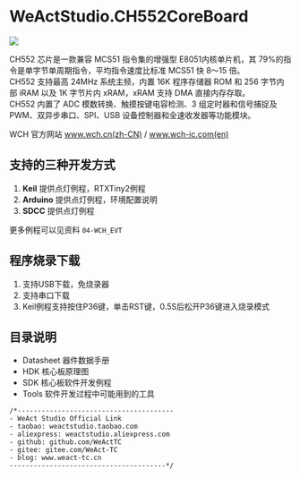 # WeActStudio.CH552CoreBoard
![](Images/image1.png)

CH552 芯片是一款兼容 MCS51 指令集的增强型 E8051内核单片机，其 79%的指令是单字节单周期指令，平均指令速度比标准 MCS51 快 8～15 倍。  
CH552 支持最高 24MHz 系统主频，内置 16K 程序存储器 ROM 和 256 字节内部 iRAM 以及 1K 字节片内 xRAM，xRAM 支持 DMA 直接内存存取。  
CH552 内置了 ADC 模数转换、触摸按键电容检测、3 组定时器和信号捕捉及 PWM、双异步串口、SPI、USB 设备控制器和全速收发器等功能模块。  

WCH 官方网站 www.wch.cn(zh-CN) / www.wch-ic.com(en)

## 支持的三种开发方式
1. **Keil** 提供点灯例程，RTXTiny2例程
2. **Arduino** 提供点灯例程，环境配置说明
3. **SDCC** 提供点灯例程  

更多例程可以见资料 `04-WCH_EVT`  

## 程序烧录下载
1. 支持USB下载，免烧录器
2. 支持串口下载
3. Keil例程支持按住P36键，单击RST键，0.5S后松开P36键进入烧录模式  

## 目录说明
* Datasheet 器件数据手册
* HDK 核心板原理图
* SDK 核心板软件开发例程
* Tools 软件开发过程中可能用到的工具

```
/*---------------------------------------
- WeAct Studio Official Link
- taobao: weactstudio.taobao.com
- aliexpress: weactstudio.aliexpress.com
- github: github.com/WeActTC
- gitee: gitee.com/WeAct-TC
- blog: www.weact-tc.cn
---------------------------------------*/
```